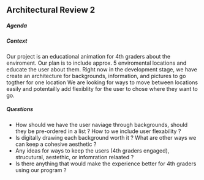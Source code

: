 ## Architectural Review 2
##### Agenda
##### Context
Our project is an educational animation for 4th graders about the enviroment.  Our plan is to include approx. 5 enviromental locations and educate the user about them.  Right now in the development stage, we have create an architecture for backgrounds, information, and pictures to go togther for one location  We are looking for ways to move between locations easily and potentailly add flexiblity for the user to chose where they want to go.
##### Questions
* How should we have the user naviage through backgrounds, should they be pre-ordered in a list ? How to we include user flexability ?
* Is digitally drawing each background worth it ?  What are other ways we can keep a cohesive aesthetic ?
* Any ideas for ways to keep the users (4th graders engaged), strucutural, aestethic, or infomration relaated ?
* Is there anything that would make the experience better for 4th graders using our program ?
